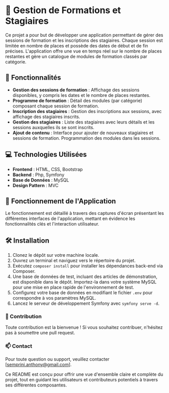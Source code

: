 # 📖 Gestion de Formations et Stagiaires

Ce projet a pour but de développer une application permettant de gérer des sessions de formation et les inscriptions des stagiaires. Chaque session est limitée en nombre de places et possède des dates de début et de fin précises. L'application offre une vue en temps réel sur le nombre de places restantes et gère un catalogue de modules de formation classés par catégorie.

## 📑 Fonctionnalités

- **Gestion des sessions de formation** : Affichage des sessions disponibles, y compris les dates et le nombre de places restantes.
- **Programme de formation** : Détail des modules (par catégorie) composant chaque session de formation.
- **Inscription des stagiaires** : Gestion des inscriptions aux sessions, avec affichage des stagiaires inscrits.
- **Gestion des stagiaires** : Liste des stagiaires avec leurs détails et les sessions auxquelles ils se sont inscrits.
- **Ajout de contenu** : Interface pour ajouter de nouveaux stagiaires et sessions de formation. Programmation des modules dans les sessions.

## 💻 Technologies Utilisées

- **Frontend** : HTML, CSS, Bootstrap
- **Backend** : Php, Symfony
- **Base de Données** : MySQL
- **Design Pattern** : MVC


## 🎯 Fonctionnement de l'Application

Le fonctionnement est détaillé à travers des captures d'écran présentant les différentes interfaces de l'application, mettant en évidence les fonctionnalités clés et l'interaction utilisateur.

## 🛠️ Installation

1. Clonez le dépôt sur votre machine locale.
2. Ouvrez un terminal et naviguez vers le répertoire du projet.
3. Exécutez `composer install` pour installer les dépendances back-end via Composer.
5. Une base de données de test, incluant des articles de démonstration, est disponible dans le dépôt. Importez-la dans votre système MySQL pour une mise en place rapide de l'environnement de test.
6. Configurez votre base de données en modifiant le fichier `.env` pour correspondre à vos paramètres MySQL.
7. Lancez le serveur de développement Symfony avec `symfony serve -d`.

### 🤝 Contribution

Toute contribution est la bienvenue ! Si vous souhaitez contribuer, n'hésitez pas à soumettre une pull request.

### 📫 Contact

Pour toute question ou support, veuillez contacter [semprini.anthony@gmail.com].



Ce README est conçu pour offrir une vue d'ensemble claire et complète du projet, tout en guidant les utilisateurs et contributeurs potentiels à travers ses différentes composantes.
